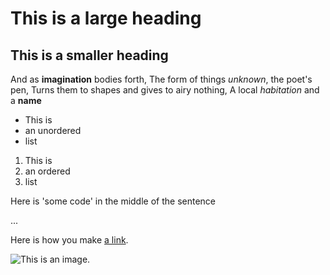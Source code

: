 # This is a large heading

## This is a smaller heading

And as **imagination** bodies forth,
The form of things *unknown*, the poet's pen,
Turns them to shapes and gives to airy nothing,
A local *habitation* and a **name**

- This is
- an unordered
- list

1. This is
2. an ordered
3. list

Here is 'some code' in the middle of the sentence

...

Here is how you make [a link](https://wikipedia.org/).

![This is an image.](https://github.com/yihui/xaringan/releases/download/v0.0.2/karl-moustache.jpg)


